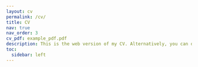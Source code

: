 ```yaml
---
layout: cv
permalink: /cv/
title: CV
nav: true
nav_order: 3
cv_pdf: example_pdf.pdf
description: This is the web version of my CV. Alternatively, you can download the pdf version.
toc:
  sidebar: left
---
```

